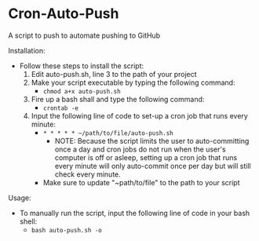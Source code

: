 # Cron-Auto-Push
A script to push to automate pushing to GitHub

Installation:
* Follow these steps to install the script:
  1. Edit auto-push.sh, line 3 to the path of your project
  2. Make your script executable by typing the following command:
     - `chmod a+x auto-push.sh`
  3. Fire up a bash shall and type the following command:
      - `crontab -e`
  4. Input the following line of code to set-up a cron job that runs every minute:
      - `* * * * * ~/path/to/file/auto-push.sh`
        - NOTE: Because the script limits the user to auto-committing once a day and cron jobs do not run when the user's computer is off or asleep, setting up a cron job that runs every minute will only auto-commit once per day but will still check every minute.
      - Make sure to update "~path/to/file" to the path to your script
    
Usage:
* To manually run the script, input the following line of code in your bash shell:
  - `bash auto-push.sh -o`
